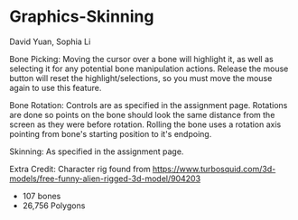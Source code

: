 # Graphics-Skinning
David Yuan, Sophia Li

Bone Picking:
  Moving the cursor over a bone will highlight it, as well as selecting it for any potential bone manipulation actions.
  Release the mouse button will reset the highlight/selections, so you must move the mouse again to use this feature.

Bone Rotation:
  Controls are as specified in the assignment page.
  Rotations are done so points on the bone should look the same distance from the screen as they were before rotation.
  Rolling the bone uses a rotation axis pointing from bone's starting position to it's endpoing.

Skinning:
  As specified in the assignment page.

Extra Credit: 
Character rig found from https://www.turbosquid.com/3d-models/free-funny-alien-rigged-3d-model/904203
- 107 bones
- 26,756 Polygons

